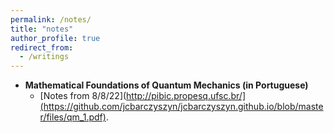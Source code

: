 ```yaml
---
permalink: /notes/
title: "notes"
author_profile: true
redirect_from: 
  - /writings
---
```


* **Mathematical Foundations of Quantum Mechanics (in Portuguese)**
  *  [Notes from 8/8/22](http://pibic.propesq.ufsc.br/](https://github.com/jcbarczyszyn/jcbarczyszyn.github.io/blob/master/files/qm_1.pdf).


